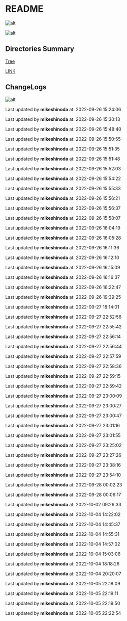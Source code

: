 # README

![alt](https://img.shields.io/badge/notes-mikeshinoda-brightgreen)

![alt](https://img.shields.io/badge/notes-mikeshinoda-brightgreen)

## Directories Summary

[Tree](./TREE.md)

[LINK](./LINK.md)

## ChangeLogs

![alt](https://img.shields.io/badge/update-mikeshinoda-brightgreen)

Last updated by **mikeshinoda** at: 2022-09-26 15:24:06

Last updated by **mikeshinoda** at: 2022-09-26 15:30:13

Last updated by **mikeshinoda** at: 2022-09-26 15:48:40

Last updated by **mikeshinoda** at: 2022-09-26 15:50:55

Last updated by **mikeshinoda** at: 2022-09-26 15:51:35

Last updated by **mikeshinoda** at: 2022-09-26 15:51:48

Last updated by **mikeshinoda** at: 2022-09-26 15:52:03

Last updated by **mikeshinoda** at: 2022-09-26 15:54:22

Last updated by **mikeshinoda** at: 2022-09-26 15:55:33

Last updated by **mikeshinoda** at: 2022-09-26 15:56:21

Last updated by **mikeshinoda** at: 2022-09-26 15:56:37

Last updated by **mikeshinoda** at: 2022-09-26 15:58:07

Last updated by **mikeshinoda** at: 2022-09-26 16:04:19

Last updated by **mikeshinoda** at: 2022-09-26 16:05:28

Last updated by **mikeshinoda** at: 2022-09-26 16:11:36

Last updated by **mikeshinoda** at: 2022-09-26 16:12:10

Last updated by **mikeshinoda** at: 2022-09-26 16:15:09

Last updated by **mikeshinoda** at: 2022-09-26 16:16:37

Last updated by **mikeshinoda** at: 2022-09-26 16:22:47

Last updated by **mikeshinoda** at: 2022-09-26 19:39:25

Last updated by **mikeshinoda** at: 2022-09-27 18:14:01

Last updated by **mikeshinoda** at: 2022-09-27 22:52:56

Last updated by **mikeshinoda** at: 2022-09-27 22:55:42

Last updated by **mikeshinoda** at: 2022-09-27 22:56:14

Last updated by **mikeshinoda** at: 2022-09-27 22:56:44

Last updated by **mikeshinoda** at: 2022-09-27 22:57:59

Last updated by **mikeshinoda** at: 2022-09-27 22:58:36

Last updated by **mikeshinoda** at: 2022-09-27 22:59:15

Last updated by **mikeshinoda** at: 2022-09-27 22:59:42

Last updated by **mikeshinoda** at: 2022-09-27 23:00:09

Last updated by **mikeshinoda** at: 2022-09-27 23:00:27

Last updated by **mikeshinoda** at: 2022-09-27 23:00:47

Last updated by **mikeshinoda** at: 2022-09-27 23:01:16

Last updated by **mikeshinoda** at: 2022-09-27 23:01:55

Last updated by **mikeshinoda** at: 2022-09-27 23:25:02

Last updated by **mikeshinoda** at: 2022-09-27 23:27:26

Last updated by **mikeshinoda** at: 2022-09-27 23:38:16

Last updated by **mikeshinoda** at: 2022-09-27 23:54:10

Last updated by **mikeshinoda** at: 2022-09-28 00:02:23

Last updated by **mikeshinoda** at: 2022-09-28 00:06:17

Last updated by **mikeshinoda** at: 2022-10-02 09:29:33

Last updated by **mikeshinoda** at: 2022-10-04 14:22:02

Last updated by **mikeshinoda** at: 2022-10-04 14:45:37

Last updated by **mikeshinoda** at: 2022-10-04 14:55:31

Last updated by **mikeshinoda** at: 2022-10-04 14:57:02

Last updated by **mikeshinoda** at: 2022-10-04 15:03:06

Last updated by **mikeshinoda** at: 2022-10-04 18:18:26

Last updated by **mikeshinoda** at: 2022-10-04 20:20:07

Last updated by **mikeshinoda** at: 2022-10-05 22:18:09

Last updated by **mikeshinoda** at: 2022-10-05 22:19:11

Last updated by **mikeshinoda** at: 2022-10-05 22:19:50

Last updated by **mikeshinoda** at: 2022-10-05 22:22:54
